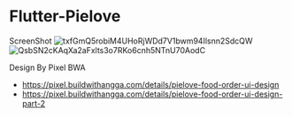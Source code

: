 # Flutter-Pielove

ScreenShot
![txfGmQ5robiM4UHoRjWDd7V1bwm94Ilsnn2SdcQW](https://user-images.githubusercontent.com/61135648/113216163-7e8bfb80-92ae-11eb-866a-0d7288b54aca.png)
![QsbSN2cKAqXa2aFxlts3o7RKo6cnh5NTnU70AodC](https://user-images.githubusercontent.com/61135648/113216165-7f249200-92ae-11eb-948b-19075953e0f0.png)

Design By Pixel BWA 
- https://pixel.buildwithangga.com/details/pielove-food-order-ui-design
- https://pixel.buildwithangga.com/details/pielove-food-order-ui-design-part-2
